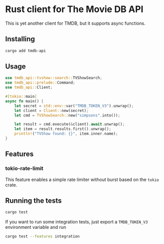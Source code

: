 # Rust client for The Movie DB API

This is yet another client for TMDB, but it supports async functions.

## Installing

```bash
cargo add tmdb-api
```

## Usage

```rust
use tmdb_api::tvshow::search::TVShowSearch;
use tmdb_api::prelude::Command;
use tmdb_api::Client;

#[tokio::main]
async fn main() {
    let secret = std::env::var("TMDB_TOKEN_V3").unwrap();
    let client = Client::new(secret);
    let cmd = TVShowSearch::new("simpsons".into());

    let result = cmd.execute(&client).await.unwrap();
    let item = result.results.first().unwrap();
    println!("TVShow found: {}", item.inner.name);
}

```

## Features

### tokio-rate-limit

This feature enables a simple rate limiter without burst based on the `tokio` crate.

## Running the tests

```bash
cargo test
```

If you want to run some integration tests, just export a `TMDB_TOKEN_V3` environment variable and run

```bash
cargo test --features integration
```
